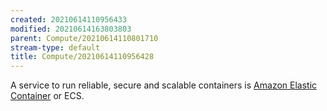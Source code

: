 ```yaml
---
created: 20210614110956433
modified: 20210614163803803
parent: Compute/20210614110801710
stream-type: default
title: Compute/20210614110956428
---
```

A service to run reliable, secure and scalable containers is <a href="#Amazon%20Elastic%20Container" class="tc-tiddlylink tc-tiddlylink-missing">Amazon Elastic Container</a> or ECS.
